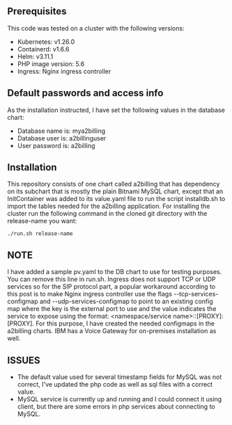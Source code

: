 ## Prerequisites
This code was tested on a cluster with the following versions:
  - Kubernetes: v1.26.0
  - Containerd: v1.6.6
  - Helm: v3.11.1
  - PHP image version: 5.6
  - Ingress: Nginx ingress controller

## Default passwords and access info

As the installation instructed, I have set the following values in the database chart:
 - Database name is: mya2billing
 - Database user is: a2billinguser
 - User password is: a2billing

## Installation

This repository consists of one chart called a2billing that has dependency on its subchart that is mostly the plain Bitnami MySQL chart, except that an InitContainer was added to its value.yaml file to run the script installdb.sh to import the tables needed for the a2billing application. 
For installing the cluster run the following command in the cloned git directory with the release-name you want:

    ./run.sh release-name

## NOTE

I have added a sample pv.yaml to the DB chart to use for testing purposes. You can remove this line in run.sh.
Ingress does not support TCP or UDP services so for the SIP protocol part, a popular workaround according to this post is to make Nginx ingress controller use the flags --tcp-services-configmap and --udp-services-configmap to point to an existing config map where the key is the external port to use and the value indicates the service to expose using the format: <namespace/service name>:<service port>:[PROXY]:[PROXY]. For this purpose, I have created the needed configmaps in the a2billing charts. IBM has a Voice Gateway for on-premises installation as well. 

## ISSUES
 
  - The default value used for several timestamp fields for MySQL was not correct, I've updated the php code as well as sql files with a correct value.
  - MySQL service is currently up and running and I could connect it using client, but there are some errors in php services about connecting to MySQL.
